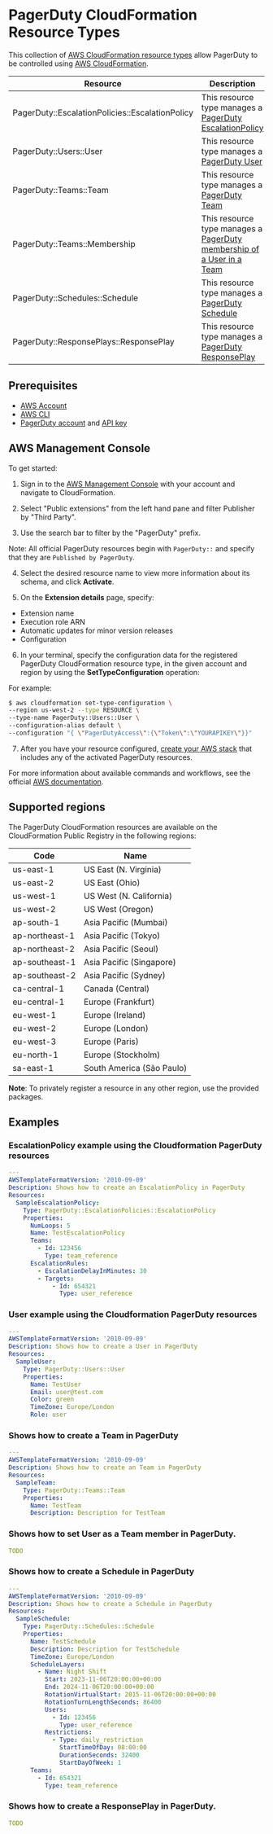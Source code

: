 # PagerDuty CloudFormation Resource Types

This collection of [AWS CloudFormation resource types][1] allow PagerDuty to be controlled using [AWS CloudFormation][2].

| Resource | Description | Documentation |
| --- | --- | --- |
| PagerDuty::EscalationPolicies::EscalationPolicy | This resource type manages a [PagerDuty EscalationPolicy][3] | [/PagerDuty-EscalationPolicies-EscalationPolicy][4] |
| PagerDuty::Users::User | This resource type manages a [PagerDuty User][5] | [/PagerDuty-Users-User][6] |
| PagerDuty::Teams::Team | This resource type manages a [PagerDuty Team][7] | [/PagerDuty-Teams-Team][8] |
| PagerDuty::Teams::Membership | This resource type manages a [PagerDuty membership of a User in a Team][7] | [/PagerDuty-Teams-Membership][9] |
| PagerDuty::Schedules::Schedule | This resource type manages a [PagerDuty Schedule ][10] | [/PagerDuty-Schedules-Schedule][11] |
| PagerDuty::ResponsePlays::ResponsePlay | This resource type manages a [PagerDuty ResponsePlay ][12] | [/PagerDuty-ResponsePlays-ResponsePlay][13] |

## Prerequisites
* [AWS Account][16]
* [AWS CLI][17]
* [PagerDuty account][18] and [API key][19]
## AWS Management Console

To get started:

1. Sign in to the [AWS Management Console][20] with your account and navigate to CloudFormation.

2. Select "Public extensions" from the left hand pane and filter Publisher by "Third Party".

3. Use the search bar to filter by the "PagerDuty" prefix.

Note: All official  PagerDuty resources begin with `PagerDuty::` and specify that they are `Published by PagerDuty`.

4. Select the desired resource name to view more information about its schema, and click **Activate**.

5. On the **Extension details** page, specify:
- Extension name
- Execution role ARN
- Automatic updates for minor version releases
- Configuration

6. In your terminal, specify the configuration data for the registered PagerDuty CloudFormation resource type, in the given account and region by using the **SetTypeConfiguration** operation:


For example:

  ```Bash
  $ aws cloudformation set-type-configuration \
  --region us-west-2 --type RESOURCE \
  --type-name PagerDuty::Users::User \
  --configuration-alias default \
  --configuration "{ \"PagerDutyAccess\":{\"Token\":\"YOURAPIKEY\"}}"
  ```

7. After you have your resource configured, [create your AWS stack][14] that includes any of the activated PagerDuty resources.

For more information about available commands and workflows, see the official [AWS documentation][15].

## Supported regions

The PagerDuty CloudFormation resources are available on the CloudFormation Public Registry in the following regions:

| Code            | Name                      |
|-----------------|---------------------------|
| us-east-1       | US East (N. Virginia)     |
| us-east-2       | US East (Ohio)            |
| us-west-1       | US West (N. California)   |
| us-west-2       | US West (Oregon)          |
| ap-south-1      | Asia Pacific (Mumbai)     |
| ap-northeast-1  | Asia Pacific (Tokyo)      |
| ap-northeast-2  | Asia Pacific (Seoul)      |
| ap-southeast-1  | Asia Pacific (Singapore)  |
| ap-southeast-2  | Asia Pacific (Sydney)     |
| ca-central-1    | Canada (Central)          |
| eu-central-1    | Europe (Frankfurt)        |
| eu-west-1       | Europe (Ireland)          |
| eu-west-2       | Europe (London)           |
| eu-west-3       | Europe (Paris)            |
| eu-north-1      | Europe (Stockholm)        |
| sa-east-1       | South America (São Paulo) |

**Note**: To privately register a resource in any other region, use the provided packages.

## Examples

### EscalationPolicy example using the Cloudformation PagerDuty resources
```yaml
---
AWSTemplateFormatVersion: '2010-09-09'
Description: Shows how to create an EscalationPolicy in PagerDuty
Resources:
  SampleEscalationPolicy:
    Type: PagerDuty::EscalationPolicies::EscalationPolicy
    Properties:
      NumLoops: 5
      Name: TestEscalationPolicy
      Teams: 
        - Id: 123456
          Type: team_reference
      EscalationRules: 
        - EscalationDelayInMinutes: 30
        - Targets:
            - Id: 654321
              Type: user_reference
```

### User example using the Cloudformation PagerDuty resources
```yaml
---
AWSTemplateFormatVersion: '2010-09-09'
Description: Shows how to create a User in PagerDuty
Resources:
  SampleUser:
    Type: PagerDuty::Users::User
    Properties:
      Name: TestUser
      Email: user@test.com
      Color: green
      TimeZone: Europe/London
      Role: user
```

### Shows how to create a Team in PagerDuty
```yaml
---
AWSTemplateFormatVersion: '2010-09-09'
Description: Shows how to create an Team in PagerDuty
Resources:
  SampleTeam:
    Type: PagerDuty::Teams::Team
    Properties:
      Name: TestTeam
      Description: Description for TestTeam
```

### Shows how to set User as a Team member in PagerDuty.
```yaml
TODO
```

### Shows how to create a Schedule in PagerDuty
```yaml
---
AWSTemplateFormatVersion: '2010-09-09'
Description: Shows how to create a Schedule in PagerDuty
Resources:
  SampleSchedule:
    Type: PagerDuty::Schedules::Schedule
    Properties:
      Name: TestSchedule
      Description: Description for TestSchedule
      TimeZone: Europe/London
      ScheduleLayers:
        - Name: Night Shift
          Start: 2023-11-06T20:00:00+00:00
          End: 2024-11-06T20:00:00+00:00
          RotationVirtualStart: 2015-11-06T20:00:00+00:00
          RotationTurnLengthSeconds: 86400
          Users:
            - Id: 123456
              Type: user_reference
          Restrictions:
            - Type: daily_restriction
              StartTimeOfDay: 08:00:00
              DurationSeconds: 32400
              StartDayOfWeek: 1
      Teams:
        - Id: 654321
          Type: team_reference
```

### Shows how to create a ResponsePlay in PagerDuty.
```yaml
TODO
```

[1]: https://docs.aws.amazon.com/cloudformation-cli/latest/userguide/resource-types.html
[2]: https://docs.aws.amazon.com/AWSCloudFormation/latest/UserGuide/Welcome.html
[3]: https://support.pagerduty.com/docs/escalation-policies
[4]: ./PagerDuty-EscalationPolicies-EscalationPolicy/
[5]: https://support.pagerduty.com/docs/users
[6]: ./PagerDuty-Users-User/
[7]: https://support.pagerduty.com/docs/teams
[8]: ./PagerDuty-Teams-Team/
[9]: ./PagerDuty-Teams-Membership/
[10]: https://support.pagerduty.com/docs/schedule-basics
[11]: ./PagerDuty-Schedules-Schedule
[12]: https://support.pagerduty.com/docs/response-plays
[13]: ./PagerDuty-ResponsePlays-ResponsePlay
[14]: https://console.aws.amazon.com/cloudformation/home
[15]: https://docs.aws.amazon.com/AWSCloudFormation/latest/UserGuide/registry.html
[16]: https://aws.amazon.com/account/
[17]: https://aws.amazon.com/cli/
[18]: https://www.pagerduty.com/
[19]: https://support.pagerduty.com/docs/api-access-keys
[20]: https://aws.amazon.com/console/